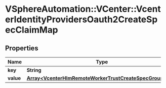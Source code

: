 # VSphereAutomation::VCenter::VcenterIdentityProvidersOauth2CreateSpecClaimMap

## Properties
Name | Type | Description | Notes
------------ | ------------- | ------------- | -------------
**key** | **String** |  | [optional] 
**value** | [**Array&lt;VcenterHlmRemoteWorkerTrustCreateSpecGroupMap&gt;**](VcenterHlmRemoteWorkerTrustCreateSpecGroupMap.md) |  | [optional] 


